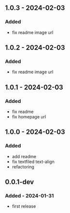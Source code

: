 ## 1.0.3 - 2024-02-03

### Added

- fix readme image url

## 1.0.2 - 2024-02-03

### Added

- fix readme image url

## 1.0.1 - 2024-02-03

### Added

- fix readme
- fix homepage url

## 1.0.0 - 2024-02-03

### Added

- add readme
- fix textfiled text-align
- refactoring

## 0.0.1-dev

### Added - 2024-01-31

- first release
